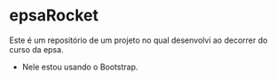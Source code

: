 # epsaRocket
Este é um repositório de um projeto no qual desenvolvi ao decorrer do curso da epsa.
- Nele estou usando o Bootstrap.
